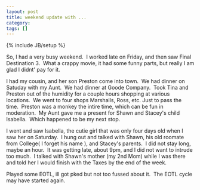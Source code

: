 ```yaml
---
layout: post
title: weekend update with ...
category: 
tags: []
---
```

{% include JB/setup %}

So, I had a very busy weekend.  I worked late on Friday, and then saw Final Destination 3.  What a crappy movie, it had some funny parts, but really I am glad I didnt' pay for it.

I had my cousin, and her son Preston come into town.  We had dinner on Satuday with my Aunt.  We had dinner at Goode Company.  Took Tina and Preston out of the humidity for a couple hours shopping at various locations.  We went to four shops Marshalls, Ross, etc. Just to pass the time.  Preston was a monkey the intire time, which can be fun in moderation.  My Aunt gave me a present for Shawn and Stacey's child Isabella.  Which happened to be my next stop.

I went and saw Isabella, the cutie girl that was only four days old when I saw her on Saturday.  I hung out and talked with Shawn, his old roomate from College( I forget his name ), and Stacey's parents.  I did not stay long, maybe an hour.  It was getting late, about 9pm, and I did not want to intrude too much.  I talked with Shawn's mother (my 2nd Mom) while I was there and told her I would finish with the Taxes by the end of the week.

Played some EOTL, ill got pked but not too fussed about it.  The EOTL cycle may have started again.
